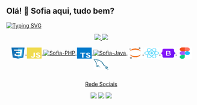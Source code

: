 ## Olá! 👋 Sofia aqui, tudo bem?

[![Typing SVG](https://readme-typing-svg.herokuapp.com/?color=D52D00&size=35&center=true&vCenter=true&width=1000&lines=HELLO,+My+Name+is+Sofia+Magalhaes;Be+Welcome!+:%29)](https://git.io/typing-svg)

<div align="center">
  <a href="https://github.com/Sofia-Magalhaes">
  <img height="180em"
  src="https://github-readme-stats.vercel.app/api?username=Sofia-Magalhaes&show_icons=true&theme=transparent"
  />   
  <img height="180em" src="https://github-readme-stats.vercel.app/api/top-langs/?username=Sofia-Magalhaes&layout=compact&langs_count=7&theme=transparent&locale=pt-br"/>
  
</div

<br/>


<div align="center">
  
  <div style="display: inline_block"><br>
    <img align="center" alt="Sofia-CSS" height="30" width="40" src="https://raw.githubusercontent.com/devicons/devicon/master/icons/css3/css3-original.svg"/>
    <img align="center" alt="Sofia-Js" height="30" width="40" src="https://raw.githubusercontent.com/devicons/devicon/master/icons/javascript/javascript-plain.svg"/>
    <img align="center" alt="Sofia-PHP" height="40" width="40" src="https://cdn.jsdelivr.net/gh/devicons/devicon/icons/php/php-original.svg" />
    <img align="center" alt="Sofia-Tp" height="30" width="40" src="https://raw.githubusercontent.com/devicons/devicon/master/icons/typescript/typescript-plain.svg"/>
    <img align="center" alt="Sofia-Java" height="30" width="40" src="https://cdn.jsdelivr.net/gh/devicons/devicon/icons/java/java-original.svg"/>    
    <img align="center" alt="Sofia-Jupyter" height="30" width="40" src="https://raw.githubusercontent.com/devicons/devicon/master/icons/jupyter/jupyter-original.svg"/>     <img align="center" alt="Sofia-React" height="30" width="40" src="https://raw.githubusercontent.com/devicons/devicon/master/icons/react/react-original.svg"/>
    <img align="center" alt="Sofia-Bootstrap" height="30" width="40" src="https://raw.githubusercontent.com/devicons/devicon/master/icons/bootstrap/bootstrap-original.svg"/>
    <img align="center" alt="Sofia-Figma" height="30" width="40" src="https://raw.githubusercontent.com/devicons/devicon/master/icons/figma/figma-original.svg"/>
    <img align="center" alt="Sofia-Mysql" height="30" width="40" src="https://raw.githubusercontent.com/devicons/devicon/master/icons/mysql/mysql-original.svg"/>
  </div>

  
 ## 
  Rede Sociais
<br/>
<div>
  <a href="https://instagram.com/sofi.magal" target="_blank"><img src="https://img.shields.io/badge/-Instagram-%23E4405F?style=for-the-badge&logo=instagram&logoColor=white" target="_blank"></a>
  <a href = "mailto:sofiamagmell@gmail.com"><img src="https://img.shields.io/badge/-Gmail-%23333?style=for-the-badge&logo=gmail&logoColor=white" target="_blank"></a> 
  <a href="https://www.linkedin.com/in/sofiamagalhaesmello/" target="_blank"><img src="https://img.shields.io/badge/-LinkedIn-%230077B5?style=for-the-badge&logo=linkedin&logoColor=white" target="_blank"></a>     
</div>
  

